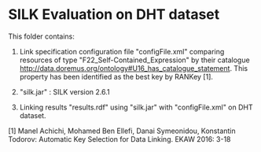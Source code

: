 # SILK Evaluation on DHT dataset

This folder contains:

1. Link specification configuration file "configFile.xml" comparing resources of type "F22_Self-Contained_Expression" by their catalogue <http://data.doremus.org/ontology#U16_has_catalogue_statement>. This property has been identified as the best key by RANKey [1].

2. "silk.jar" : SILK version 2.6.1

3. Linking results "results.rdf" using "silk.jar" with "configFile.xml" on DHT dataset.

[1] Manel Achichi, Mohamed Ben Ellefi, Danai Symeonidou, Konstantin Todorov:
Automatic Key Selection for Data Linking. EKAW 2016: 3-18